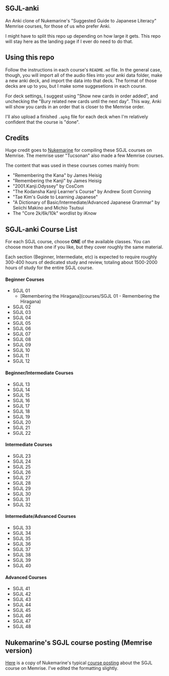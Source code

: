 ## SGJL-anki

An Anki clone of Nukemarine's "Suggested Guide to Japanese Literacy" Memrise courses, for those of us who prefer Anki.

I might have to split this repo up depending on how large it gets. This repo will stay here as the landing page if I ever do need to do that.


## Using this repo

Follow the instructions in each course's `README.md` file. In the general case, though, you will import all of the audio files into your anki data folder, make a new anki deck, and import the data into that deck. The format of those decks are up to you, but I make some suggesetions in each course.

For deck settings, I suggest using "Show new cards in order added", and unchecking the "Bury related new cards until the next day". This way, Anki will show you cards in an order that is closer to the Memrise order.

I'll also upload a finished `.apkg` file for each deck when I'm relatively confident that the course is "done".


## Credits

Huge credit goes to [Nukemarine](https://www.reddit.com/user/nukemarine) for compiling these SGJL courses on Memrise. The memrise user "Tucsonan" also made a few Memrise courses.

The content that was used in these courses comes mainly from:

 - "Remembering the Kana" by James Heisig
 - "Remembering the Kanji" by James Heisig
 - "2001.Kanji.Odyssey" by CosCom
 - "The Kodansha Kanji Learner's Course" by Andrew Scott Conning
 - "Tae Kim's Guide to Learning Japanese"
 - "A Dictionary of Basic/Intermediate/Advanced Japanese Grammar" by Seiichi Makino and Michio Tsutsui
 - The "Core 2k/6k/10k" wordlist by iKnow

## SGJL-anki Course List

For each SGJL course, choose **ONE** of the available classes. You can choose more than one if you like, but they cover roughly the same material.

Each section (Beginner, Intermediate, etc) is expected to require roughly 300-400 hours of dedicated study and review, totaling about 1500-2000 hours of study for the entire SGJL course.

#### Beginner Courses

 - SGJL 01
    - [Remembering the Hiragana](courses/SGJL 01 - Remembering the Hiragana)
 - SGJL 02
 - SGJL 03
 - SGJL 04
 - SGJL 05
 - SGJL 06
 - SGJL 07
 - SGJL 08
 - SGJL 09
 - SGJL 10
 - SGJL 11
 - SGJL 12

#### Beginner/Intermediate Courses

 - SGJL 13
 - SGJL 14
 - SGJL 15
 - SGJL 16
 - SGJL 17
 - SGJL 18
 - SGJL 19
 - SGJL 20
 - SGJL 21
 - SGJL 22

#### Intermediate Courses

 - SGJL 23
 - SGJL 24
 - SGJL 25
 - SGJL 26
 - SGJL 27
 - SGJL 28
 - SGJL 29
 - SGJL 30
 - SGJL 31
 - SGJL 32

#### Intermediate/Advanced Courses

 - SGJL 33
 - SGJL 34
 - SGJL 35
 - SGJL 36
 - SGJL 37
 - SGJL 38
 - SGJL 39
 - SGJL 40

#### Advanced Courses

 - SGJL 41
 - SGJL 42
 - SGJL 43
 - SGJL 44
 - SGJL 45
 - SGJL 46
 - SGJL 47
 - SGJL 48




## Nukemarine's SGJL course posting (Memrise version)

[Here](nukemarine-course-posting.md) is a copy of Nukemarine's typical [course posting](https://community.memrise.com/t/course-forum-suggested-guide-for-japanese-literacy-sgjl-course-series/1100) about the SGJL course on Memrise. I've edited the formatting slightly.
